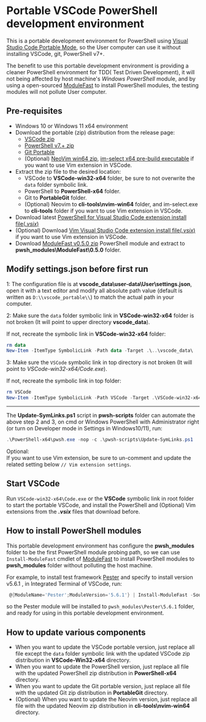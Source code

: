 # Portable VSCode PowerShell development environment

This is a portable development environment for PowerShell using [Visual Studio Code Portable Mode](https://code.visualstudio.com/docs/editor/portable), so the User computer can use it without installing VSCode, git, PowerShell v7+.

The benefit to use this portable development environment is providing a cleaner PowerShell environment for TDD( Test Driven Development), it will not being affected by host machine's *Windows PowerShell* module, and by using a open-sourced [ModuleFast](https://github.com/JustinGrote/ModuleFast) to install PowerShell modules, the testing modules will not pollute User computer.

## Pre-requisites

- Windows 10 or Windows 11 x64 environment
- Download the portable (zip) distribution from the release page:
  - [VSCode zip](https://code.visualstudio.com/download)
  - [PowerShell v7.+ zip](https://github.com/PowerShell/PowerShell/releases/tag/v7.4.5)
  - [Git Portable](https://git-scm.com/downloads/win)
  - (Optional) [NeoVim win64 zip](https://github.com/neovim/neovim/releases/tag/v0.10.1), [im-select x64 pre-build executable](https://github.com/daipeihust/im-select/tree/master/win/out/x64) if you want to use Vim extension in VSCode.
- Extract the zip file to the desired location:
  - VSCode to **VSCode-win32-x64** folder, be sure to not overwrite the `data` folder symbolic link.
  - PowerShell to **PowerShell-x64** folder.
  - Git to **PortableGit** folder.
  - (Optional) Neovim to **cli-tools\nvim-win64** folder, and im-select.exe to **cli-tools** folder if you want to use Vim extension in VSCode.
- Download latest [PowerShell for Visual Studio Code extension install file(*.vsix*)](https://github.com/PowerShell/vscode-powershell/releases/)
- (Optional) Download [Vim Visual Studio Code extension install file(*.vsix*)](https://marketplace.visualstudio.com/items?itemName=vscodevim.vim) if you want to use Vim extension in VSCode.
- Download [ModuleFast v0.5.0 zip](https://github.com/JustinGrote/ModuleFast/releases/tag/v0.5.0) PowerShell module and extract to **pwsh_modules\ModuleFast\0.5.0** folder.

## Modify settings.json before first run

1: The configuration file is at  **vscode_data\user-data\User\settings.json**, open it with a text editor and modify all absolute path value (default is written as `D:\\vscode_portable\\`) to match the actual path in your computer.

2: Make sure the `data` folder symbolic link in **VSCode-win32-x64** folder is not broken (It will point to upper directory **vscode_data**).

If not, recreate the symbolic link in **VSCode-win32-x64** folder:

```powershell
rm data
New-Item -ItemType SymbolicLink -Path data -Target .\..\vscode_data\
```

3: Make sure the `VSCode` symbolic link in top directory is not broken (It will point to *VSCode-win32-x64/Code.exe*).

If not, recreate the symbolic link in top folder:

```powershell
rm VSCode
New-Item -ItemType SymbolicLink -Path VSCode -Target .\VSCode-win32-x64\Code.exe
```

---

The **Update-SymLinks.ps1** script in **pwsh-scripts** folder can automate the above step 2 and 3, on cmd or Windows PowerShell with Administrator right (or turn on Developer mode in Settings in Windows10/11), run:

```powershell
.\PowerShell-x64\pwsh.exe -nop -c .\pwsh-scripts\Update-SymLinks.ps1 
```

Optional:  
If you want to use Vim extension, be sure to un-comment and update the related setting below `// Vim extension settings`.

## Start VSCode

Run `VSCode-win32-x64\Code.exe` or the **VSCode** symbolic link in root folder to start the portable VSCode, and install the PowerShell and (Optional) Vim extensions from the ***.vsix*** files that download before.

## How to install PowerShell modules

This portable development environment has configure the **pwsh_modules** folder to be the first PowerShell module probing path, so we can use `Install-ModuleFast` cmdlet of [ModuleFast](https://github.com/JustinGrote/ModuleFast) to install PowerShell modules to **pwsh_modules** folder without polluting the host machine.

For example, to install test framework [Pester](https://pester.dev/) and specify to install version v5.6.1 , in Integrated Terminal of VSCode, run:

```powershell
 @{ModuleName='Pester';ModuleVersion='5.6.1'} | Install-ModuleFast -Source api.nuget.org/v3 -Destination D:\vscode_portable\pwsh_modules
```

so the Pester module will be installed to `pwsh_modules\Pester\5.6.1` folder, and ready for using in this portable development environment.

## How to update various components

- When you want to update the VSCode portable version, just replace all file except the `data` folder symbolic link with the updated VSCode zip distribution in **VSCode-Win32-x64** directory.
- When you want to update the PowerShell version, just replace all file with the updated PowerShell zip distribution in **PowerShell-x64** directory.
- When you want to update the Git portable version, just replace all file with the updated Git zip distribution in **PortableGit** directory.
- (Optional) When you want to update the Neovim version, just replace all file with the updated Neovim zip distribution in **cli-tools\nvim-win64** directory.
